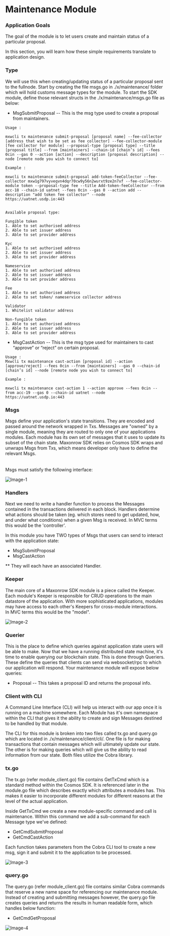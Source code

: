 # Maintenance Module

### Application Goals
The goal of the module is to let users create and maintain status of a particular proposal. 

In this section, you will learn how these simple requirements translate to application design.

### Type

We will use this when creating/updating status of a particular proposal sent to the fullnode. 
Start by creating the file msgs.go in ./x/maintenance/ folder which 
will hold customs message types for the module.
To start the SDK module, define those relevant structs in the ./x/maintenance/msgs.go file as below:

* MsgSubmitProposal
-- This is the msg type used to create a proposal from maintainers. 

```
Usage :

mxwcli tx maintenance submit-proposal [proposal name] --fee-collector [address that wish to be set as fee collector] --fee-collector-module [fee collector for module] --proposal-type [proposal type] --title [proposal title] --from [maintainers] --chain-id [chain’s id] --fees 0cin --gas 0 --action [action] --description [proposal description] --node [remote node you wish to connect to]  

Example :

mxwcli tx maintenance submit-proposal add-token-feeCollector --fee-collector mxw1g797vyveqvn4dqr70cw9y56n2wurxt9ze2n7xf --fee-collector-module token --proposal-type fee --title Add-token-feeCollector --from acc-18 --chain-id uatnet --fees 0cin --gas 0 --action add --description "add token fee collector" --node https://uatnet.usdp.io:443  


Available proposal type: 

Fungible token 
1. Able to set authorised address 
2. Able to set issuer address 
3. Able to set provider address 

Kyc 
1. Able to set authorised address 
2. Able to set issuer address 
3. Able to set provider address 

Nameservice 
1. Able to set authorised address 
2. Able to set issuer address 
3. Able to set provider address 

Fee 
1. Able to set authorised address 
2. Able to set token/ nameservice collector address 

Validator 
1. Whitelist validator address 

Non-fungible token
1. Able to set authorised address 
2. Able to set issuer address 
3. Able to set provider address 
```

* MsgCastAction
-- This is the msg type used for maintainers to cast “approve” or “reject” on certain proposal.

```
Usage :
Mxwcli tx maintenance cast-action [proposal id] --action [approve/reject] --fees 0cin --from [maintainers] --gas 0 --chain-id [chain’s id] --node [remote node you wish to connect to]

Example :

mxwcli tx maintenance cast-action 1 --action approve --fees 0cin --from acc-19 --gas 0 --chain-id uatnet --node https://uatnet.usdp.io:443  
```

### Msgs

Msgs define your application's state transitions. 
They are encoded and passed around the network wrapped in Txs. 
Messages are "owned" by a single module, meaning they are routed to only one of your applications modules. 
Each module has its own set of messages that it uses to update its subset of the chain state. 
Maxonrow SDK relies on Cosmos SDK wraps and unwraps Msgs from Txs, which means developer only have to define the relevant Msgs. <br/><br/>  
Msgs must satisfy the following interface:

![Image-1](../pic/node_cli_maintenance-01.png)   


### Handlers

Next we need to write a handler function to process the Messages contained 
in the transactions delivered in each block. 
Handlers determine what actions should be taken (eg. which stores need to get updated, how, and under what conditions) 
when a given Msg is received. In MVC terms this would be the 'controller'.

In this module you have TWO types of Msgs that users 
can send to interact with the application state: 

* MsgSubmitProposal 
* MsgCastAction

** They will each have an associated Handler.


### Keeper

The main core of a Maxonrow SDK module is a piece called the Keeper. 
Each module's Keeper is responsible for CRUD operations to the main datastore of the application. 
With more sophisticated applications, modules may have access to each other's Keepers 
for cross-module interactions.<br/>In MVC terms this would be the "model". 

![Image-2](../pic/node_cli_maintenance-02.png)  


### Querier

This is the place to define which queries against application state users will be able to make. 
Now that we have a running distributed state machine, it's time to enable querying our blockchain state. 
This is done through Queriers. 
These define the queries that clients can send via websocket/rpc to which our application will respond. 
Your maintenance module will expose below queries:

* Proposal
-- This takes a proposal ID and returns the proposal info.

### Client with CLI  
A Command Line Interface (CLI) will help us interact with our app once it is running on a machine somewhere. Each Module has it's own namespace within the CLI that gives it the ability to create and sign Messages destined to be handled by that module. 

The CLI for this module is broken into two files called tx.go and query.go which are located in ./x/maintenance/client/cli/. One file is for making transactions that contain messages which will ultimately update our state. The other is for making queries which will give us the ability to read information from our state. Both files utilize the Cobra library.

### tx.go
The tx.go (refer module_client.go) file contains GetTxCmd which is a standard method within the Cosmos SDK. It is referenced later in the module.go file which describes exactly which attributes a modules has. This makes it easier to incorporate different modules for different reasons at the level of the actual application.

Inside GetTxCmd we create a new module-specific command and call is maintenance. Within this command we add a sub-command for each Message type we've defined:

* GetCmdSubmitProposal
* GetCmdCastAction

Each function takes parameters from the Cobra CLI tool to create a new msg, sign it and submit it to the application to be processed. 


![Image-3](../pic/node_cli_maintenance-03.png)  


### query.go
The query.go (refer module_client.go) file contains similar Cobra commands that reserve a new name space for referencing our maintenance module. Instead of creating and submitting messages however, the query.go file creates queries and returns the results in human readable form, which handles below function:

* GetCmdGetProposal

![Image-4](../pic/node_cli_maintenance-04.png)  


